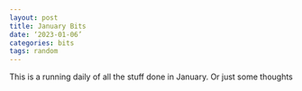 ```yaml
---
layout: post
title: January Bits
date: ‘2023-01-06’
categories: bits
tags: random
---
```


This is a running daily of all the stuff done in January.
Or just some thoughts

